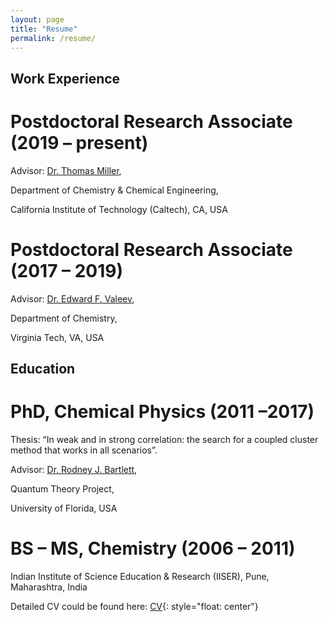 ```yaml
---
layout: page
title: "Resume"
permalink: /resume/
---
```


## Work Experience

# Postdoctoral Research Associate                                                                        (2019 – present) 

Advisor: [Dr. Thomas Miller](https://scholar.google.co.in/citations?hl=en&user=G1afscUAAAAJ), 

Department of Chemistry & Chemical Engineering, 

California Institute of Technology (Caltech), CA, USA 


# Postdoctoral Research Associate                                                                        (2017 – 2019)

Advisor: [Dr. Edward F. Valeev](https://scholar.google.co.in/citations?hl=en&user=4QxcieMAAAAJ), 

Department of Chemistry, 

Virginia Tech, VA, USA 

## Education

# PhD, Chemical Physics                                                                                  (2011 –2017) 

Thesis: “In weak and in strong correlation: the search for a coupled cluster method that works in all scenarios”.

Advisor: [Dr. Rodney J. Bartlett](https://scholar.google.co.in/citations?user=9S6EDagAAAAJ&hl=en), 

Quantum Theory Project, 

University of Florida, USA 

# BS – MS, Chemistry                                                                                     (2006 – 2011)
 
Indian Institute of Science Education & Research (IISER), Pune, Maharashtra, India              


Detailed CV could be found here: [CV](/images/CV_Varun.pdf){: style="float: center"}


